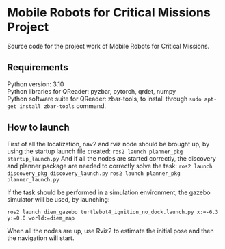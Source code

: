 
# Mobile Robots for Critical Missions Project

Source code for the project work of Mobile Robots for Critical Missions.

## Requirements

Python version: 3.10 <br />
Python libraries for QReader: pyzbar, pytorch, qrdet, numpy <br />
Python software suite for QReader: zbar-tools, to install through 
``` sudo apt-get install zbar-tools ```
command.

## How to launch

First of all the localization, nav2 and rviz node should be brought up, by using the startup launch file created:
``` ros2 launch planner_pkg startup_launch.py ```
And if all the nodes are started correctly, the discovery and planner package are needed to correctly solve the task:
``` ros2 launch discovery_pkg discovery_launch.py ```
``` ros2 launch planner_pkg planner_launch.py ```

If the task should be performed in a simulation environment, the gazebo simulator will be used, by launching:

``` ros2 launch diem_gazebo turtlebot4_ignition_no_dock.launch.py x:=-6.3 y:=0.0 world:=diem_map ```

When all the nodes are up, use Rviz2 to estimate the initial pose and then the navigation will start.
